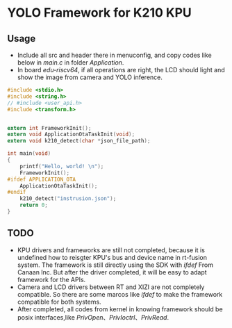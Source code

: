 # YOLO Framework for K210 KPU

## Usage

* Include all src and header there in menuconfig, and copy codes like below in *main.c* in folder *Application*.
* In board *edu-riscv64*, if all operations are right, the LCD should light and show the image from camera and YOLO inference.

```C
#include <stdio.h>
#include <string.h>
// #include <user_api.h>
#include <transform.h>


extern int FrameworkInit();
extern void ApplicationOtaTaskInit(void);
extern void k210_detect(char *json_file_path);

int main(void)
{
	printf("Hello, world! \n");
	FrameworkInit();
#ifdef APPLICATION_OTA
	ApplicationOtaTaskInit();
#endif
	k210_detect("instrusion.json");
    return 0;
}
```

## TODO

* KPU drivers and frameworks are still not completed, because it is undefined how to reisgter KPU's bus and device name in rt-fusion system. The framework is still directly using the SDK with *ifdef* From Canaan Inc. But after the driver completed, it will be easy to adapt framework for the APIs.
* Camera and LCD drivers between RT and XIZI are not completely compatible. So there are some marcos like *ifdef* to make the framework compatible for both systems.
* After completed, all codes from kernel in knowing framework should be posix interfaces,like *PrivOpen*、*PrivIoctrl*、*PrivRead*.
